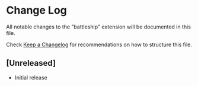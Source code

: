 # Change Log

All notable changes to the "battleship" extension will be documented in this file.

Check [Keep a Changelog](http://keepachangelog.com/) for recommendations on how to structure this file.

## [Unreleased]

- Initial release